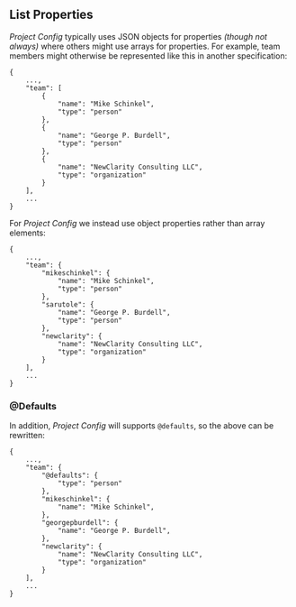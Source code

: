 ## List Properties

_Project Config_ typically uses JSON objects for properties _(though not always)_ where others might use arrays for properties.
For example, team members might otherwise be represented like this in another specification:

    {
        ..., 
        "team": [
            {
                "name": "Mike Schinkel",
                "type": "person"
            },
            {
                "name": "George P. Burdell",
                "type": "person"
            },
            {
                "name": "NewClarity Consulting LLC",
                "type": "organization"
            }
        ],  
        ...
    }        

For _Project Config_ we instead use object properties rather than array elements:

    {
        ..., 
        "team": {
            "mikeschinkel": {
                "name": "Mike Schinkel",
                "type": "person"
            },
            "sarutole": {
                "name": "George P. Burdell",
                "type": "person"
            },
            "newclarity": {
                "name": "NewClarity Consulting LLC",
                "type": "organization"
            }
        ],  
        ...
    }        

### @Defaults
In addition, _Project Config_ will supports `@defaults`, so the above can be rewritten:

    {
        ..., 
        "team": {
            "@defaults": {
                "type": "person"
            },
            "mikeschinkel": {
                "name": "Mike Schinkel",
            },
            "georgepburdell": {
                "name": "George P. Burdell",
            },
            "newclarity": {
                "name": "NewClarity Consulting LLC",
                "type": "organization"
            }
        ],  
        ...
    }        


